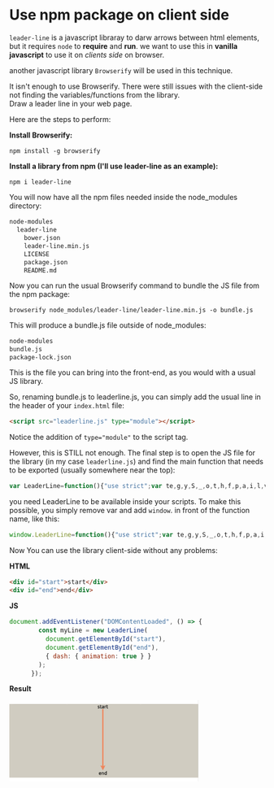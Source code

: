 # Use npm package on client side

`leader-line` is a javascript libraray to darw arrows between html elements, but it requires `node` to **require** and **run**.
we want to use this in **vanilla javascript** to use it on *clients side* on browser.

another javascript library `Browserify` will be used in this technique.

It isn't enough to use Browserify. There were still issues with the client-side not finding the variables/functions from the library.  
Draw a leader line in your web page.

Here are the steps to perform:


**Install Browserify:**

```
npm install -g browserify
```


**Install a library from npm (I'll use leader-line as an example):**

```
npm i leader-line
```


You will now have all the npm files needed inside the node_modules directory:

```
node-modules
  leader-line
    bower.json
    leader-line.min.js
    LICENSE
    package.json
    README.md
```


Now you can run the usual Browserify command to bundle the JS file from the npm package:

```
browserify node_modules/leader-line/leader-line.min.js -o bundle.js
```


This will produce a bundle.js file outside of node_modules:

```
node-modules
bundle.js
package-lock.json
```


This is the file you can bring into the front-end, as you would with a usual JS library.

So, renaming bundle.js to leaderline.js, you can simply add the usual line in the header of your `index.html` file:

```html
<script src="leaderline.js" type="module"></script>
```


Notice the addition of `type="module"` to the script tag.

However, this is STILL not enough. The final step is to open the JS file for the library (in my case `leaderline.js`) and find the main function that needs to be exported (usually somewhere near the top):

```js
var LeaderLine=function(){"use strict";var te,g,y,S,_,o,t,h,f,p,a,i,l,v="leader-line"
```


you need LeaderLine to be available inside your scripts. To make this possible, you simply remove var and add `window`. in front of the function name, like this:

```js
window.LeaderLine=function(){"use strict";var te,g,y,S,_,o,t,h,f,p,a,i,l,v="leader-line"
```


Now You can use the library client-side without any problems:

**HTML**

```html
<div id="start">start</div>
<div id="end">end</div>
```


**JS**

```js
document.addEventListener("DOMContentLoaded", () => {
        const myLine = new LeaderLine(
          document.getElementById("start"),
          document.getElementById("end"),
          { dash: { animation: true } }
        );
      });
```

**Result**

<img align="center" alt="GIF" height="160px" src="demo.png" />
